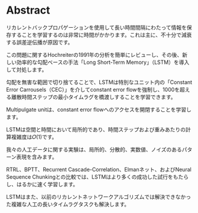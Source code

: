 # Abstract

リカレントバックプロパゲーションを使用して長い時間間隔にわたって情報を保存することを学習するのは非常に時間がかかります。これは主に、不十分で減衰する誤差逆伝播が原因です。

この問題に関するHochreiterの1991年の分析を簡単にレビューし、その後、新しい効率的な勾配ベースの手法「Long Short-Term Memory」（LSTM）を導入して対処します。

勾配を無害な範囲で切り捨てることで、LSTMは特別なユニット内の「Constant Error Carrousels（CEC）」を介してconstant error flowを強制し、1000を超える離散時間ステップの最小タイムラグを橋渡しすることを学習できます。

Multipulgate unitは、constant error flowへのアクセスを開閉することを学習します。

LSTMは空間と時間において局所的であり、時間ステップおよび重みあたりの計算複雑度は𝑂(1)です。

我々の人工データに関する実験は、局所的、分散的、実数値、ノイズのあるパターン表現を含みます。

RTRL、BPTT、Recurrent Cascade-Correlation、Elmanネット、およびNeural Sequence Chunkingとの比較では、LSTMはより多くの成功した試行をもたらし、はるかに速く学習します。

LSTMはまた、以前のリカレントネットワークアルゴリズムでは解決できなかった複雑な人工の長いタイムラグタスクも解決します。
